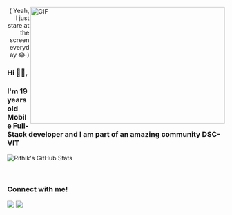 <p>
  <img align="right" height="270px" width="450px" alt="GIF" src="https://github.com/rithikjain/rithikjain/blob/master/code.gif"> 
</p>

<p align="right">
  ( Yeah, I just stare at the screen everyday 😂 )
</p>

### Hi 🙋‍♂️,
### I'm 19 years old Mobile Full-Stack developer and I am part of an amazing community DSC-VIT

![Rithik's GitHub Stats](https://github-readme-stats.vercel.app/api?username=rithikjain)

<br>

### Connect with me!
[<img src="https://img.shields.io/badge/linkedin-%230077B5.svg?&style=for-the-badge&logo=linkedin&logoColor=white" />](https://www.linkedin.com/in/rithik-jain-710b3a199/) [<img src = "https://img.shields.io/badge/instagram-%23E4405F.svg?&style=for-the-badge&logo=instagram&logoColor=white">](https://www.instagram.com/d_drop_beatbox/)
